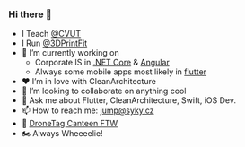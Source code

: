 ### Hi there 👋

- I Teach [@CVUT](https://github.com/cvut)
- I Run [@3DPrintFit](https://github.com/3DPrintFit)
- 🔭 I’m currently working on 
  - Corporate IS in [.NET Core](https://github.com/dotnet/aspnetcore) & [Angular](https://github.com/angular)
  - Always some mobile apps most likely in [flutter](https://github.com/flutter)
- ❤️ I’m in love with CleanArchitecture
- 👯 I’m looking to collaborate on anything cool
- 💬 Ask me about Flutter, CleanArchitecture, Swift, iOS Dev.
- 📫 How to reach me: jump@syky.cz
- 🍕 [DroneTag Canteen FTW](https://github.com/dronetag)
- 🏍 Always Wheeeelie!

